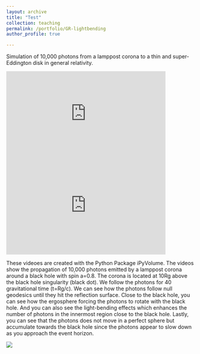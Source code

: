 ```yaml
---
layout: archive
title: "Test"
collection: teaching
permalink: /portfolio/GR-lightbending
author_profile: true

---
```

Simulation of 10,000 photons from a lamppost corona to a thin and super-Eddington disk in general relativity. 
<iframe width="424" height="244" src="https://www.youtube.com/embed/RYWbcVQG_Ww" title="Simulation of 10,000 Photons from a Lamppost Corona to a Thin Disk in General Relativity." frameborder="0" allow="accelerometer; autoplay; clipboard-write; encrypted-media; gyroscope; picture-in-picture" allowfullscreen></iframe>
<iframe width="424" height="244" src="https://www.youtube.com/embed/BFdu8k88fXs" title="Super-Eddington disk" frameborder="0" allow="accelerometer=1; autoplay=1; clipboard-write=0; encrypted-media=0; gyroscope=0; picture-in-picture=1" allowfullscreen=1></iframe>


These videoes are created with the Python Package iPyVolume. 
The videos show the propagation of 10,000 photons emitted by a lamppost corona around a black hole with spin a=0.8. The corona is located at 10Rg above the black hole singularity (black dot). We follow the photons for 40 gravitational time (t=Rg/c).
We can see how the photons follow null geodesics until they hit the reflection surface. Close to the black hole, you can see how the ergosphere forcing the photons to rotate with the black hole. And you can also see the light-bending effects which enhances the number of photons in the innermost region close to the black hole. Lastly, you can see that the photons does not move in a perfect sphere but accumulate towards the black hole since the photons appear to slow down as you approach the event horizon.


![]({https://www.youtube.com/watch?v=BFdu8k88fXs})
